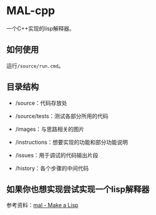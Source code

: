# MAL-cpp

一个C++实现的lisp解释器。

## 如何使用

运行`/source/run.cmd`。

## 目录结构

* /source：代码存放处

* /source/tests：测试各部分所用的代码

* /images：与思路相关的图片

* /instructions：想要实现的功能和部分功能说明

* /issues：用于调试的代码输出片段

* /history：各个步骤的中间代码

## 如果你也想实现尝试实现一个lisp解释器

参考资料：[mal - Make a Lisp](https://gitee.com/mirrors/mal)
